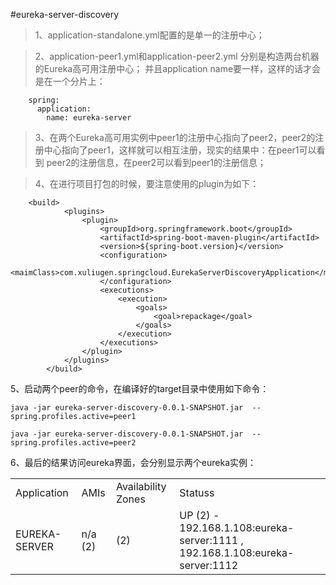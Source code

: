 #eureka-server-discovery

>1、application-standalone.yml配置的是单一的注册中心；

>2、application-peer1.yml和application-peer2.yml 分别是构造两台机器的Eureka高可用注册中心；
    并且application name要一样，这样的话才会是在一个分片上：

```
    spring:
      application:
        name: eureka-server
```

>3、在两个Eureka高可用实例中peer1的注册中心指向了peer2，peer2的注册中心指向了peer1，这样就可以相互注册，现实的结果中：在peer1可以看到
    peer2的注册信息，在peer2可以看到peer1的注册信息；

>4、在进行项目打包的时候，要注意使用的plugin为如下：

```
    <build>
            <plugins>
                <plugin>
                    <groupId>org.springframework.boot</groupId>
                    <artifactId>spring-boot-maven-plugin</artifactId>
                    <version>${spring-boot.version}</version>
                    <configuration>
                        <maimClass>com.xuliugen.springcloud.EurekaServerDiscoveryApplication</maimClass>
                    </configuration>
                    <executions>
                        <execution>
                            <goals>
                                <goal>repackage</goal>
                            </goals>
                        </execution>
                    </executions>
                </plugin>
            </plugins>
        </build>
```

5、启动两个peer的命令，在编译好的target目录中使用如下命令：

```
java -jar eureka-server-discovery-0.0.1-SNAPSHOT.jar  --spring.profiles.active=peer1
```

```
java -jar eureka-server-discovery-0.0.1-SNAPSHOT.jar  --spring.profiles.active=peer2
```

6、最后的结果访问eureka界面，会分别显示两个eureka实例：

<table class="table table-bordered table-striped table-condensed">  
    <tr>  
        <td>﻿Application</td>  
        <td>﻿AMIs</td>  
        <td>﻿Availability Zones</td>  
        <td>﻿Statuss</td>  
    </tr>  
    <tr>  
        <td>﻿EUREKA-SERVER</td>  
        <td>﻿n/a (2)</td>  
        <td>﻿(2)</td>  
        <td>﻿UP (2) - 192.168.1.108:eureka-server:1111 , 192.168.1.108:eureka-server:1112</td>  
    </tr>  
</table>